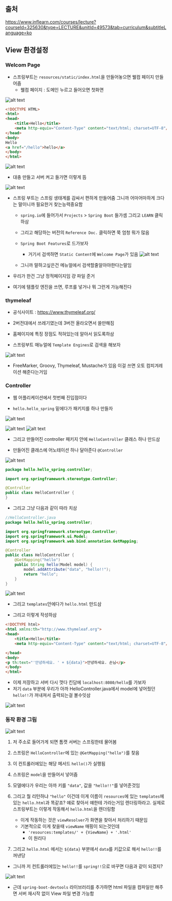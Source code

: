 ## 출처

https://www.inflearn.com/courses/lecture?courseId=325630&type=LECTURE&unitId=49573&tab=curriculum&subtitleLanguage=ko

## View 환경설정

### Welcom Page

- 스프링부트는 `resources/static/index.html`을 만들어놓으면 웰컴 페이지 만들어줌
    - 웰컴 페이지 : 도메인 누르고 들어오면 첫화면 

![alt text](image-10.png)

```html
<!DOCTYPE HTML>
<html>
<head>
    <title>Hello</title>
    <meta http-equiv="Content-Type" content="text/html; charset=UTF-8"/>
</head>
<body>
Hello
<a href="/hello">hello</a>
</body>
</html>
```

![alt text](image-11.png)

- 대충 만들고 서버 켜고 들가면 이렇게 뜸

![alt text](image-12.png)

- 스프링 부트는 스프링 생태계를 감싸서 편하게 만들어줌 그니까 어마어마하게 크다는 말이니까 필요한거 찾는능력중요함
    - `spring.io`에 들어가서 `Projects` > `Spring Boot` 들가셈 그리고 `LEARN` 클릭하삼
    - 그리고 해당하는 버전의 `Reference Doc.` 클릭하면 쭉 엄청 뭐가 많음
    - `Spring Boot Features`로 드가보자
        - 거기서 검색하면 `Static Content`에 `Welcome Page`가 있음
![alt text](image-13.png)

    - 그니까 말하고싶은건 메뉴얼에서 검색할줄알아야한다는말임

- 우리가 한건 그냥 정적페이지임 걍 파일 준거
- 여기에 템플릿 엔진을 쓰면, 루프를 넣거나 뭐 그런게 가능해진다

### thymeleaf

- 공식사이트 : https://www.thymeleaf.org/ 

- 2버전대에서 쓰레기였는데 3버전 올라오면서 쓸만해짐 

- 홈페이지에 특징 장점도 적혀있는데 알아서 읽도록하삼

- 스프링부트 매뉴얼에 `Template Engines`로 검색을 해보자


![alt text](image-14.png)

- FreeMarker, Groovy, Thymeleaf, Mustache가 있음 이걸 쓰면 오토 컴피겨레이션 해준다는거임

### Controller

- 웹 어플리케이션에서 첫번째 진입점이다

- `hello.hello_spring` 밑에다가 패키지를 하나 만들자

![alt text](image-15.png)

![alt text](image-16.png)
![alt text](image-17.png)

- 그리고 만들어진 controller 패키지 안에 `HelloController` 클래스 하나 만드삼

- 만들어진 클래스에 어노테이션 하나 달아준다 `@Controller`

![alt text](image-18.png)
```java
package hello.hello_spring.controller;

import org.springframework.stereotype.Controller;

@Controller
public class HelloController {
}

```

- 그리고 그냥 다음과 같이 따라 치삼

```java
//HelloController.java
package hello.hello_spring.controller;

import org.springframework.stereotype.Controller;
import org.springframework.ui.Model;
import org.springframework.web.bind.annotation.GetMapping;

@Controller
public class HelloController {
    @GetMapping("hello")
    public String hello(Model model) {
        model.addAttribute("data", "hello!!");
        return "hello";
    }
}

```

![alt text](image-19.png)

- 그리고 `templates`안에다가 `hello.html` 만드삼

- 그리고 이렇게 작성하삼

```html
<!DOCTYPE html>
<html xmlns:th="http://www.thymeleaf.org">
<head>
    <title>Hello</title>
    <meta http-equiv="Content-Type" content="text/html; charset=UTF-8"/>

</head>
<body>
<p th:text="'안녕하세요. ' + ${data}">안녕하세요. 손님</p>
</body>
</html>
```
- 이제 저장하고 서버 다시 껏다 킨담에 `localhost:8080/hello`를 가보자
- 저기 `data` 부분에 우리가 아까 HelloController.java에서 model에 넣어줬던 `hello!!`가 꺼내져서 출력되는걸 볼수잇삼

![alt text](image-20.png)

### 동작 환경 그림

![alt text](image-21.png)

1. 저 주소로 들어가게 되면 톰캣 서버는 스프링한테 물어봄

2. 스프링은 `HelloController`에 있는 `@GetMapping("hello")`를 찾음

3. 이 컨트롤러에있는 해당 메서드 `hello()`가 실행됨

4. 스프링은 `model`을 만들어서 넣어줌 

5. 모델에다가 우리는 아까 키를 `"data"`, 값을 `"hello!!"`를 넣어준것임

6. 그리고 뭘 리턴하냐 `"hello"` 이건데 이게 이름이 `resources`에 있는 `templates`에 있는 `hello.html`과 똑같죠? 얘로 찾아서 얘한테 가라는거임 렌더링하라고. 실제로 스프링부트는 이렇게 작동해서 `hello.html`을 렌더링함

    - 이게 작동하는 것은 `viewResolver`가 화면을 찾아서 처리하기 때문임
    - 기본적으로 이게 찾을때 `viewName` 매핑이 되는것인데
        - `'resources:templates/' + {ViewName} + '.html'`
        - 이 원리다
7. 그리고 `hello.html` 에서는 `${data}` 부분에서 `data`를 키값으로 해서 `hello!!`를 꺼낸당

- 그니까 저 컨트롤러에있는 `hello!!`를 `spring!!`으로 바꾸면 다음과 같이 되겠지?

![alt text](image-23.png)

- 근데 `spring-boot-devtools` 라이브러리를 추가하면 html 파일을 컴파일만 해주면 서버 재시작 없이 View 파일 변경 가능함